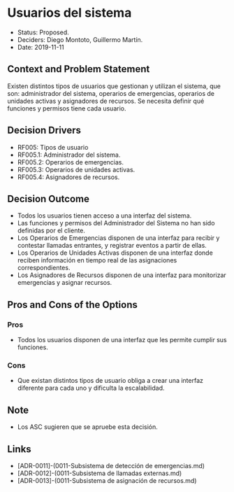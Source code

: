 # Usuarios del sistema

* Status: Proposed.
* Deciders: Diego Montoto, Guillermo Martín.
* Date: 2019-11-11


## Context and Problem Statement

Existen distintos tipos de usuarios que gestionan y utilizan el sistema, que son: administrador del sistema, operarios de emergencias, operarios de unidades activas y asignadores de recursos.
Se necesita definir qué funciones y permisos tiene cada usuario.

## Decision Drivers
* RF005: Tipos de usuario
* RF005.1: Administrador del sistema.
* RF005.2: Operarios de emergencias.
* RF005.3: Operarios de unidades activas.
* RF005.4: Asignadores de recursos.

## Decision Outcome
* Todos los usuarios tienen acceso a una interfaz del sistema.
* Las funciones y permisos del Administrador del Sistema no han sido definidas por el cliente.
* Los Operarios de Emergencias disponen de una interfaz para recibir y contestar llamadas entrantes, y registrar eventos a partir de ellas.
* Los Operarios de Unidades Activas disponen de una interfaz donde reciben información en tiempo real de las asignaciones correspondientes.
* Los Asignadores de Recursos disponen de una interfaz para monitorizar emergencias y asignar recursos.

## Pros and Cons of the Options

### Pros
* Todos los usuarios disponen de una interfaz que les permite cumplir sus funciones.

### Cons
* Que existan distintos tipos de usuario obliga a crear una interfaz diferente para cada uno y dificulta la escalabilidad.

## Note
* Los ASC sugieren que se apruebe esta decisión.

## Links

* [ADR-0011]-(0011-Subsistema de detección de emergencias.md)
* [ADR-0012]-(0011-Subsistema de llamadas externas.md)
* [ADR-0013]-(0011-Subsistema de asignación de recursos.md)
